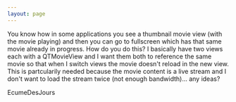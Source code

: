 ```yaml
---
layout: page
---
```




You know how in some applications you see a thumbnail movie view (with the movie playing) and then you can go to fullscreen which has that same movie already in progress.  How do you do this?  I basically have two views each with a QTMovieView and I want them both to reference the same movie so that when I switch views the movie doesn't reload in the new view.  This is partcularily needed because the movie content is a live stream and I don't want to load the stream twice (not enough bandwidth)...   any ideas?

EcumeDesJours
